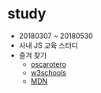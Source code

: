 # study

- 20180307 ~ 20180530
- 사내 JS 교육 스터디
- 즐겨 찾기
    - [oscarotero](https://oscarotero.com/jquery/)
    - [w3schools](https://www.w3schools.com/)
    - [MDN](https://developer.mozilla.org/ko/docs/Web/JavaScript/Reference)